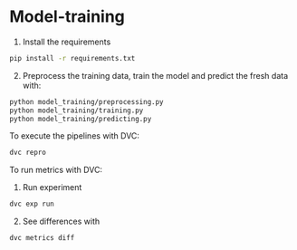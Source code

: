 # Model-training

1. Install the requirements

```bash
pip install -r requirements.txt
```

2. Preprocess the training data, train the model and predict the fresh data with:

```bash
python model_training/preprocessing.py
python model_training/training.py
python model_training/predicting.py
```

To execute the pipelines with DVC:
```bash
dvc repro
```


To run metrics with DVC:

1. Run experiment
```bash
dvc exp run
```

2. See differences with 
```bash
dvc metrics diff
```

